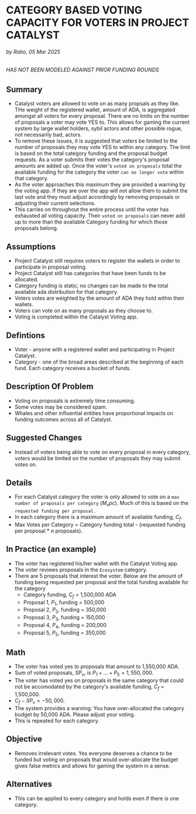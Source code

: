 # CATEGORY BASED VOTING CAPACITY FOR VOTERS IN PROJECT CATALYST
###### by Ratio, 05 Mar 2025
###### HAS NOT BEEN MODELED AGAINST PRIOR FUNDING ROUNDS

## Summary
- Catalyst voters are allowed to vote on as many propsals as they like. THe weight of the registered wallet, amount of ADA, is aggregated amongst all voters for every proposal. There are no limits on the number of proposals a voter may vote YES to. This allows for gaming the current system by large wallet holders, sybil actors and other possible rogue, not necessarily bad, actors.
- To remove these issues, it is suggested that voters be limited to the number of proposals they may vote YES to within any category. The limit is based on the total category funding and the proposal budget requests. As a voter submits their votes the category's proposal amounts are added up. Once the voter's `voted on proposals` total the available funding for the category the voter `can no longer vote` within that category.
- As the voter approaches this maximum they are provided a warning by the voting app. If they are over the app will not allow them to submit the last vote and they must adjust accordingly by removing proposals or adjusting their current selections.
- This carries on throughout the entire process until the voter has exhausted all voting capacity. Their `voted on proposals` can never add up to more than the available Category funding for which those proposals belong.


## Assumptions
- Project Catalyst still requires voters to register the wallets in order to participate in proposal voting.
- Project Catalyst still has categories that have been funds to be allocated.
- Category funding is static; no changes can be made to the total available ada distribution for that category.
- Voters votes are weighted by the amount of ADA they hold within their wallets.
- Voters can vote on as many proposals as they choose to.
- Voting is completed within the Catalyst Voting app.

## Defintions
- Voter - anyone with a registered wallet and participating in Project Catalyst.
- Category - one of the broad areas described at the beginning of each fund. Each category receives a bucket of funds.

## Description Of Problem
- Voting on proposals is extremely time consuming.
- Some votes may be considered spam.
- Whales and other influential entities have proportional impacts on funding outcomes across all of Catalyst.

## Suggested Changes
- Instead of voters being able to vote on every proposal in every category, voters would be limited on the number of proposals they may submit votes on.

## Details
- For each Catalyst category the voter is only allowed to vote on a `max number of proposals per category` ($M_vpc$). Much of this is based on the `requested funding per proposal.`
- In each category there is a maximum amount of available funding, $C_f$.
- Max Votes per Category = Category funding total - (requested funding per proposal * $n$ proposals).

## In Practice (an example)
- The voter has registered his/her wallet with the Catalyst Voting app.
- The voter reviews proposals in the `Ecosystem` category.
- There are 5 proposals that interest the voter. Below are the amount of funding being requested per proposal and the total funding available for the category
  - Category funding, $C_f$ = 1,500,000 ADA
  - Proposal 1, $P_1$, funding = 500,000
  - Proposal 2, $P_2$, funding = 350,000
  - Proposal 3, $P_3$, funding = 150,000
  - Proposal 4, $P_4$, funding = 200,000
  - Proposal 5, $P_5$, funding = 350,000

## Math
- The voter has voted yes to proposals that amount to 1,550,000 ADA.
- Sum of voted proposals, $SP_v$, is $P_1+...+P_5 = 1,550,000$.
- The voter has voted yes on proposals in the same category that could not be accomodated by the category's available funding, $C_f$ = 1,500,000.
- $C_f - SP_v = -50,000$.
- The system provides a warning: You have over-allocated the category budget by 50,000 ADA. Please adjust your voting.
- This is repeated for each category.

## Objective
- Removes irrelevant votes. Yes everyone deserves a chance to be funded but voting on proposals that would over-allocate the budget gives false metrics and allows for gaming the system in a sense.

## Alternatives
- This can be applied to every category and holds even if there is one category.
